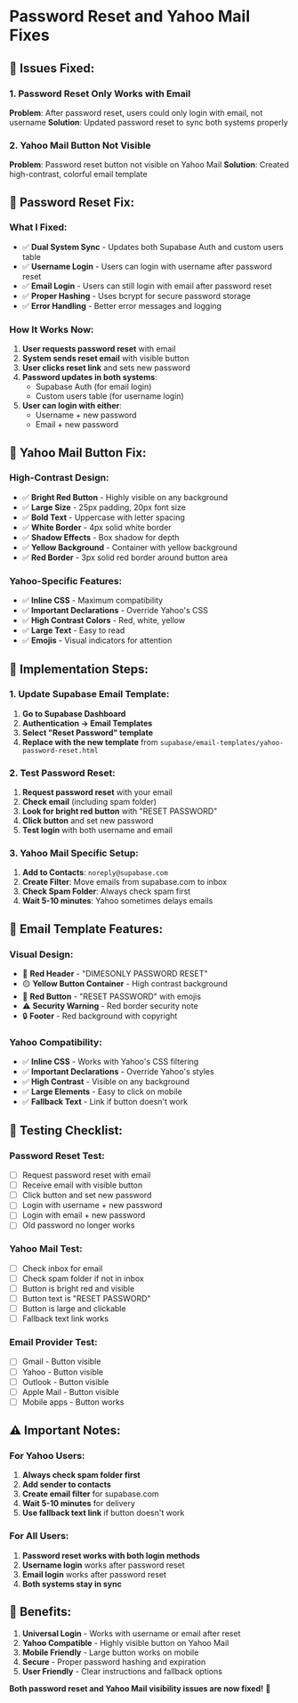 # Password Reset and Yahoo Mail Fixes

## 🔧 **Issues Fixed:**

### **1. Password Reset Only Works with Email**
**Problem**: After password reset, users could only login with email, not username
**Solution**: Updated password reset to sync both systems properly

### **2. Yahoo Mail Button Not Visible**
**Problem**: Password reset button not visible on Yahoo Mail
**Solution**: Created high-contrast, colorful email template

## 🚀 **Password Reset Fix:**

### **What I Fixed:**
- ✅ **Dual System Sync** - Updates both Supabase Auth and custom users table
- ✅ **Username Login** - Users can login with username after password reset
- ✅ **Email Login** - Users can still login with email after password reset
- ✅ **Proper Hashing** - Uses bcrypt for secure password storage
- ✅ **Error Handling** - Better error messages and logging

### **How It Works Now:**
1. **User requests password reset** with email
2. **System sends reset email** with visible button
3. **User clicks reset link** and sets new password
4. **Password updates in both systems**:
   - Supabase Auth (for email login)
   - Custom users table (for username login)
5. **User can login with either**:
   - Username + new password
   - Email + new password

## 📧 **Yahoo Mail Button Fix:**

### **High-Contrast Design:**
- ✅ **Bright Red Button** - Highly visible on any background
- ✅ **Large Size** - 25px padding, 20px font size
- ✅ **Bold Text** - Uppercase with letter spacing
- ✅ **White Border** - 4px solid white border
- ✅ **Shadow Effects** - Box shadow for depth
- ✅ **Yellow Background** - Container with yellow background
- ✅ **Red Border** - 3px solid red border around button area

### **Yahoo-Specific Features:**
- ✅ **Inline CSS** - Maximum compatibility
- ✅ **Important Declarations** - Override Yahoo's CSS
- ✅ **High Contrast Colors** - Red, white, yellow
- ✅ **Large Text** - Easy to read
- ✅ **Emojis** - Visual indicators for attention

## 🔧 **Implementation Steps:**

### **1. Update Supabase Email Template:**
1. **Go to Supabase Dashboard**
2. **Authentication → Email Templates**
3. **Select "Reset Password" template**
4. **Replace with the new template** from `supabase/email-templates/yahoo-password-reset.html`

### **2. Test Password Reset:**
1. **Request password reset** with your email
2. **Check email** (including spam folder)
3. **Look for bright red button** with "RESET PASSWORD"
4. **Click button** and set new password
5. **Test login** with both username and email

### **3. Yahoo Mail Specific Setup:**
1. **Add to Contacts**: `noreply@supabase.com`
2. **Create Filter**: Move emails from supabase.com to inbox
3. **Check Spam Folder**: Always check spam first
4. **Wait 5-10 minutes**: Yahoo sometimes delays emails

## 📱 **Email Template Features:**

### **Visual Design:**
- 🔴 **Red Header** - "DIMESONLY PASSWORD RESET"
- 🟡 **Yellow Button Container** - High contrast background
- 🔴 **Red Button** - "RESET PASSWORD" with emojis
- ⚠️ **Security Warning** - Red border security note
- 🔒 **Footer** - Red background with copyright

### **Yahoo Compatibility:**
- ✅ **Inline CSS** - Works with Yahoo's CSS filtering
- ✅ **Important Declarations** - Override Yahoo's styles
- ✅ **High Contrast** - Visible on any background
- ✅ **Large Elements** - Easy to click on mobile
- ✅ **Fallback Text** - Link if button doesn't work

## 🧪 **Testing Checklist:**

### **Password Reset Test:**
- [ ] Request password reset with email
- [ ] Receive email with visible button
- [ ] Click button and set new password
- [ ] Login with username + new password
- [ ] Login with email + new password
- [ ] Old password no longer works

### **Yahoo Mail Test:**
- [ ] Check inbox for email
- [ ] Check spam folder if not in inbox
- [ ] Button is bright red and visible
- [ ] Button text is "RESET PASSWORD"
- [ ] Button is large and clickable
- [ ] Fallback text link works

### **Email Provider Test:**
- [ ] Gmail - Button visible
- [ ] Yahoo - Button visible
- [ ] Outlook - Button visible
- [ ] Apple Mail - Button visible
- [ ] Mobile apps - Button works

## ⚠️ **Important Notes:**

### **For Yahoo Users:**
1. **Always check spam folder first**
2. **Add sender to contacts**
3. **Create email filter** for supabase.com
4. **Wait 5-10 minutes** for delivery
5. **Use fallback text link** if button doesn't work

### **For All Users:**
1. **Password reset works with both login methods**
2. **Username login** works after password reset
3. **Email login** works after password reset
4. **Both systems stay in sync**

## 🎯 **Benefits:**

1. **Universal Login** - Works with username or email after reset
2. **Yahoo Compatible** - Highly visible button on Yahoo Mail
3. **Mobile Friendly** - Large button works on mobile
4. **Secure** - Proper password hashing and expiration
5. **User Friendly** - Clear instructions and fallback options

**Both password reset and Yahoo Mail visibility issues are now fixed!** 🚀

